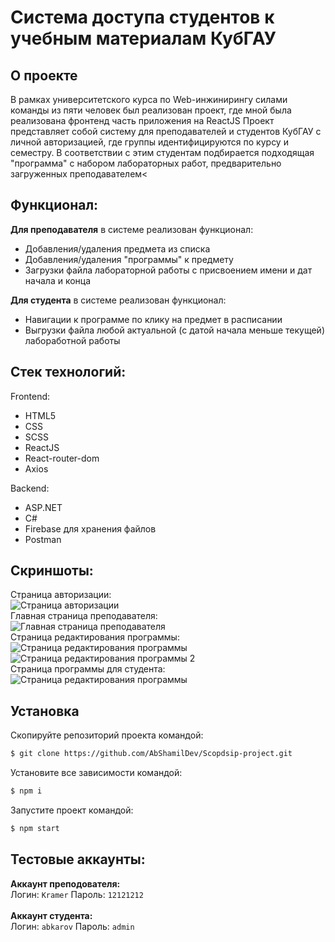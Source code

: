 # Система доступа студентов к учебным материалам КубГАУ
## О проекте
В рамках университетского курса по Web-инжинирингу силами команды из пяти человек был реализован проект, где мной была реализована фронтенд часть приложения на ReactJS
Проект представляет собой систему для преподавателей и студентов КубГАУ с личной авторизацией, где группы идентифицируются по курсу и семестру. В соответствии с этим студентам подбирается подходящая "программа" с набором лабораторных работ, предварительно загруженных преподавателем<
## Функционал:
**Для преподавателя** в системе реализован функционал:
- Добавления/удаления предмета из списка
- Добавления/удаления "программы" к предмету
- Загрузки файла лабораторной работы с присвоением имени и дат начала и конца

**Для студента** в системе реализован функционал:
- Навигации к программе по клику на предмет в расписании
- Выгрузки файла любой актуальной (с датой начала меньше текущей) лабоработной работы  

## Стек технологий:
Frontend:
- HTML5
- CSS
- SCSS
- ReactJS
- React-router-dom
- Axios

Backend:
- ASP.NET
- C#
- Firebase для хранения файлов
- Postman

## Скриншоты:
Страница авторизации:
<br/>
![Страница авторизации](https://i.ibb.co/WPsjJMw/image.png 'Страница авторизации')
<br/>
Главная страница преподавателя:
<br/>
![Главная страница преподавателя](https://i.ibb.co/GT5Wp75/scopdsip-ru-swtest-ru-main.png 'Главная страница преподавателя')
<br/>
Страница редактирования программы:
<br/>
![Страница редактирования программы](https://i.ibb.co/s2vBFtf/programm-edit.png 'Страница редактирования программы')
<br/>
![Страница редактирования программы 2](https://i.ibb.co/WzwVjVZ/programm-edit2.png 'Страница редактирования программы 2')
<br/>
Страница программы для студента:
<br/>
![Страница редактирования программы](https://i.ibb.co/r01srCC/Scopdsip-ru-swtest-ru-main-subject.png 'Страница редактирования программы')
<br/>
## Установка
Скопируйте репозиторий проекта командой:
```sh
$ git clone https://github.com/AbShamilDev/Scopdsip-project.git
```
Установите все зависимости командой:
```sh
$ npm i 
```
Запустите проект командой:
```sh
$ npm start 
```

## Тестовые аккаунты:
**Аккаунт преподователя:**
<br/>
Логин: ```Kramer``` Пароль: ```12121212```<br/>
<br/>
**Аккаунт студента:**
<br/>
Логин: ```abkarov``` Пароль: ```admin```
